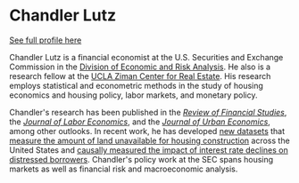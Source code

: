 Chandler Lutz
========

[See full profile here](https://chandlerlutz.github.io/)

Chandler Lutz is a financial economist at the U.S. Securities and Exchange Commission in the [Division of Economic and Risk Analysis](https://www.sec.gov/dera/academic-publications). He also is a research fellow at the [UCLA Ziman Center for Real Estate](https://www.anderson.ucla.edu/about/centers/ucla-ziman-center-for-real-estate/faculty-and-research/ucla-gilbert-program-in-real-estate-finance-and-urban-economics). His research employs statistical and econometric methods in the study of housing economics and housing policy, labor markets, and monetary policy. 


Chandler's research has been published in the [*Review of Financial Studies*](https://academic.oup.com/rfs/article-abstract/34/2/864/5842150), the [*Journal of Labor Economics*](https://www.journals.uchicago.edu/doi/abs/10.1086/703579), and the [*Journal of Urban Economics*](https://www.sciencedirect.com/science/article/abs/pii/S0094119016300419), among other outlooks. In recent work, he has developed [new datasets](https://github.com/ChandlerLutz/LandUnavailabilityData) that [measure the amount of land unavailable for housing construction](https://papers.ssrn.com/sol3/papers.cfm?abstract_id=3478900) across the United States and [causally measured the impact of interest rate declines on distressed borrowers](https://papers.ssrn.com/sol3/papers.cfm?abstract_id=3869199). Chandler's policy work at the SEC spans housing markets as well as financial risk and macroeconomic analysis. 
